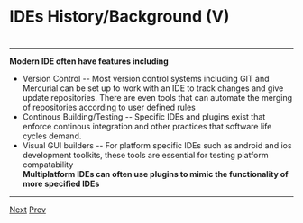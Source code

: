 # IDEs History/Background (V)
# 
***
 **Modern IDE often have features including** 
* Version Control -- Most version control systems including GIT and Mercurial can be set up to work with an IDE to track changes and give update repositories. There are even tools that can automate the merging of repositories according to user defined rules
* Continous Building/Testing -- Specific IDEs and plugins exist that enforce continous integration and other practices that software life cycles demand.
* Visual GUI builders -- For platform specific IDEs such as android and ios development toolkits, these tools are essential for testing platform compatability   
 **Multiplatform IDEs can often use plugins to mimic the functionality of more specified IDEs**
***

[Next](https://github.com/AustinCerny/CSCI582_Presentation2_IDEs/blob/master/slide08.md)
[Prev](https://github.com/AustinCerny/CSCI582_Presentation2_IDEs/blob/master/slide06.md)

